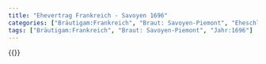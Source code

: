 ```yaml
---
title: "Ehevertrag Frankreich - Savoyen 1696"
categories: ["Bräutigam:Frankreich", "Braut: Savoyen-Piemont", "Eheschließung vollzogen?:Ja", "verschiedenkonfessionelle Ehe?:Nein", "Dynastie Bräutigam:Bourbon (Frankreich)", "Akteur Bräutigam:Bourbon (Frankreich)", "Akteur Braut:Savoyen", "Textbezug?:ja", "Ständisch?:nein", "Ratifikation?:ja", "Sonstiges?:ja"]
tags: ["Bräutigam:Frankreich", "Braut: Savoyen-Piemont", "Jahr:1696"]
---
```

<!--more-->
{{<v1>}}